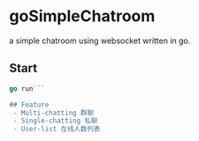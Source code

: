 # goSimpleChatroom
a simple chatroom using websocket written in go.

## Start
```go get -u -t https://github.com/BloodmageThalnos/goSimpleChatroom.git
go run```

## Feature
 - Multi-chatting 群聊
 - Single-chatting 私聊
 - User-list 在线人数列表
